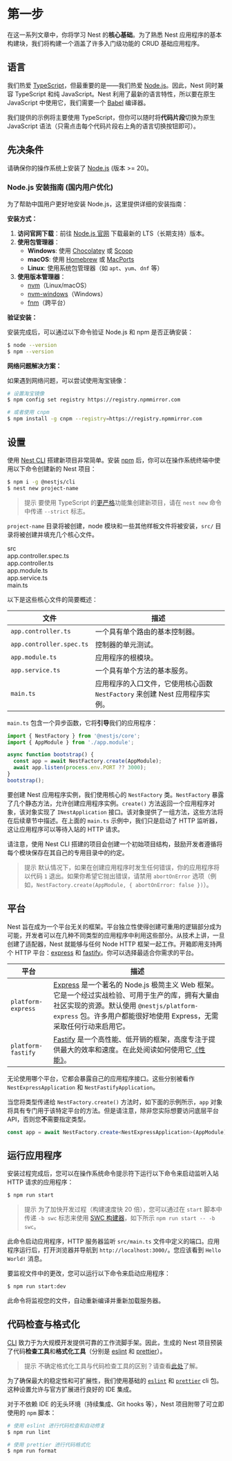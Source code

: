 # 第一步

在这一系列文章中，你将学习 Nest 的**核心基础**。为了熟悉 Nest 应用程序的基本构建块，我们将构建一个涵盖了许多入门级功能的 CRUD 基础应用程序。

## 语言

我们热爱 [TypeScript](https://www.typescriptlang.org/)，但最重要的是——我们热爱 [Node.js](https://nodejs.org/en/)。因此，Nest 同时兼容 TypeScript 和纯 JavaScript。Nest 利用了最新的语言特性，所以要在原生 JavaScript 中使用它，我们需要一个 [Babel](https://babeljs.io/) 编译器。

我们提供的示例将主要使用 TypeScript，但你可以随时将**代码片段**切换为原生 JavaScript 语法（只需点击每个代码片段右上角的语言切换按钮即可）。

## 先决条件

请确保你的操作系统上安装了 [Node.js](https://nodejs.org) (版本 >= 20)。

### Node.js 安装指南 (国内用户优化)

为了帮助中国用户更好地安装 Node.js，这里提供详细的安装指南：

**安装方式：**

1.  **访问官网下载**：前往 [Node.js 官网](https://nodejs.org/) 下载最新的 LTS（长期支持）版本。
2.  **使用包管理器**：
    *   **Windows**: 使用 [Chocolatey](https://chocolatey.org/) 或 [Scoop](https://scoop.sh/)
    *   **macOS**: 使用 [Homebrew](https://brew.sh/) 或 [MacPorts](https://www.macports.org/)
    *   **Linux**: 使用系统包管理器（如 `apt`、`yum`、`dnf` 等）
3.  **使用版本管理器**：
    *   [nvm](https://github.com/nvm-sh/nvm)（Linux/macOS）
    *   [nvm-windows](https://github.com/coreybutler/nvm-windows)（Windows）
    *   [fnm](https://github.com/Schniz/fnm)（跨平台）

**验证安装：**

安装完成后，可以通过以下命令验证 Node.js 和 npm 是否正确安装：

```bash
$ node --version
$ npm --version
```

**网络问题解决方案：**

如果遇到网络问题，可以尝试使用淘宝镜像：

```bash
# 设置淘宝镜像
$ npm config set registry https://registry.npmmirror.com

# 或者使用 cnpm
$ npm install -g cnpm --registry=https://registry.npmmirror.com
```

## 设置

使用 [Nest CLI](/cli/overview) 搭建新项目非常简单。安装 [npm](https://www.npmjs.com/) 后，你可以在操作系统终端中使用以下命令创建新的 Nest 项目：

```bash
$ npm i -g @nestjs/cli
$ nest new project-name
```

> 提示 要使用 TypeScript 的[更严格](https://www.typescriptlang.org/tsconfig#strict)功能集创建新项目，请在 `nest new` 命令中传递 `--strict` 标志。

`project-name` 目录将被创建，node 模块和一些其他样板文件将被安装，`src/` 目录将被创建并填充几个核心文件。

<div class="file-tree">
  <div class="item">src</div>
  <div class="children">
    <div class="item">app.controller.spec.ts</div>
    <div class="item">app.controller.ts</div>
    <div class="item">app.module.ts</div>
    <div class="item">app.service.ts</div>
    <div class="item">main.ts</div>
  </div>
</div>

以下是这些核心文件的简要概述：

| 文件                     | 描述                                                                                                   |
| ------------------------ | ------------------------------------------------------------------------------------------------------ |
| `app.controller.ts`      | 一个具有单个路由的基本控制器。                                                                         |
| `app.controller.spec.ts` | 控制器的单元测试。                                                                                     |
| `app.module.ts`          | 应用程序的根模块。                                                                                     |
| `app.service.ts`         | 一个具有单个方法的基本服务。                                                                           |
| `main.ts`                | 应用程序的入口文件，它使用核心函数 `NestFactory` 来创建 Nest 应用程序实例。 |

`main.ts` 包含一个异步函数，它将**引导**我们的应用程序：

```ts title="main.ts"
import { NestFactory } from '@nestjs/core';
import { AppModule } from './app.module';

async function bootstrap() {
  const app = await NestFactory.create(AppModule);
  await app.listen(process.env.PORT ?? 3000);
}
bootstrap();
```

要创建 Nest 应用程序实例，我们使用核心的 `NestFactory` 类。`NestFactory` 暴露了几个静态方法，允许创建应用程序实例。`create()` 方法返回一个应用程序对象，该对象实现了 `INestApplication` 接口。该对象提供了一组方法，这些方法将在后续章节中描述。在上面的 `main.ts` 示例中，我们只是启动了 HTTP 监听器，这让应用程序可以等待入站的 HTTP 请求。

请注意，使用 Nest CLI 搭建的项目会创建一个初始项目结构，鼓励开发者遵循将每个模块保存在其自己的专用目录中的约定。

> 提示 默认情况下，如果在创建应用程序时发生任何错误，你的应用程序将以代码 `1` 退出。如果你希望它抛出错误，请禁用 `abortOnError` 选项（例如，`NestFactory.create(AppModule, { abortOnError: false })`）。

## 平台

Nest 旨在成为一个平台无关的框架。平台独立性使得创建可重用的逻辑部分成为可能，开发者可以在几种不同类型的应用程序中利用这些部分。从技术上讲，一旦创建了适配器，Nest 就能够与任何 Node HTTP 框架一起工作。开箱即用支持两个 HTTP 平台：[express](https://expressjs.com/) 和 [fastify](https://www.fastify.io)。你可以选择最适合你需求的平台。

| 平台               | 描述                                                                                                                                                                                                                                                                                                                               |
| ------------------ | ---------------------------------------------------------------------------------------------------------------------------------------------------------------------------------------------------------------------------------------------------------------------------------------------------------------------------------- |
| `platform-express` | [Express](https://expressjs.com/) 是一个著名的 Node.js 极简主义 Web 框架。它是一个经过实战检验、可用于生产的库，拥有大量由社区实现的资源。默认使用 `@nestjs/platform-express` 包。许多用户都能很好地使用 Express，无需采取任何行动来启用它。 |
| `platform-fastify` | [Fastify](https://www.fastify.io/) 是一个高性能、低开销的框架，高度专注于提供最大的效率和速度。在此处阅读如何使用它[《性能》](/techniques/performance)。                                                                                                                                  |

无论使用哪个平台，它都会暴露自己的应用程序接口。这些分别被看作 `NestExpressApplication` 和 `NestFastifyApplication`。

当您将类型传递给 `NestFactory.create()` 方法时，如下面的示例所示，`app` 对象将具有专门用于该特定平台的方法。但是请注意，除非您实际想要访问底层平台 API，否则您**不**需要指定类型。

```typescript
const app = await NestFactory.create<NestExpressApplication>(AppModule);
```

## 运行应用程序

安装过程完成后，您可以在操作系统命令提示符下运行以下命令来启动监听入站 HTTP 请求的应用程序：

```bash
$ npm run start
```

> 提示 为了加快开发过程（构建速度快 20 倍），您可以通过在 `start` 脚本中传递 `-b swc` 标志来使用 [SWC 构建器](/recipes/swc)，如下所示 `npm run start -- -b swc`。

此命令启动应用程序，HTTP 服务器监听 `src/main.ts` 文件中定义的端口。应用程序运行后，打开浏览器并导航到 `http://localhost:3000/`。您应该看到 `Hello World!` 消息。

要监视文件中的更改，您可以运行以下命令来启动应用程序：

```bash
$ npm run start:dev
```

此命令将监视您的文件，自动重新编译并重新加载服务器。

## 代码检查与格式化

[CLI](/cli/overview) 致力于为大规模开发提供可靠的工作流脚手架。因此，生成的 Nest 项目预装了代码**检查工具**和**格式化工具**（分别是 [eslint](https://eslint.org/) 和 [prettier](https://prettier.io/)）。

> 提示 不确定格式化工具与代码检查工具的区别？请查看[此处](https://prettier.io/docs/en/comparison.html)了解。

为了确保最大的稳定性和可扩展性，我们使用基础的 [`eslint`](https://www.npmjs.com/package/eslint) 和 [`prettier`](https://www.npmjs.com/package/prettier) cli 包。这种设置允许与官方扩展进行良好的 IDE 集成。

对于不依赖 IDE 的无头环境（持续集成、Git hooks 等），Nest 项目附带了可立即使用的 `npm` 脚本：

```bash
# 使用 eslint 进行代码检查和自动修复
$ npm run lint

# 使用 prettier 进行代码格式化
$ npm run format
```
